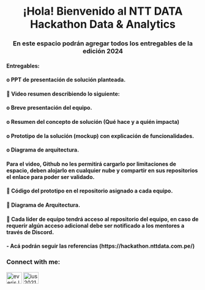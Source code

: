 <h1 align="center">¡Hola! Bienvenido al NTT DATA Hackathon Data & Analytics</h1>
<h3 align="center">En este espacio podrán agregar todos los entregables de la edición 2024</h3>

<h4>Entregables:</h4>
<h4>    o PPT de presentación de solución planteada.</h4>
<h4>📝 Video resumen describiendo lo siguiente:</h4>
<h4>    o Breve presentación del equipo.</h4>
<h4>    o Resumen del concepto de solución (Qué hace y a quién impacta)</h4>
<h4>    o Prototipo de la solución (mockup) con explicación de funcionalidades.</h4>
<h4>    o Diagrama de arquitectura.</h4>
<h4>  Para el video, Github no les permitirá cargarlo por limitaciones de espacio, deben alojarlo en cualquier nube y compartir en sus repositorios el enlace para poder ser validado. </h4>
<h4>📝 Código del prototipo en el repositorio asignado a cada equipo.</h4>
<h4>📝 Diagrama de Arquitectura.</h4>

<h4>  💬 Cada líder de equipo tendrá acceso al repositorio del equipo, en caso de requerir algún acceso adicional debe ser notificado a los mentores a través de Discord.</h4>


<h4>- Acá podrán seguir las referencias (https://hackathon.nttdata.com.pe/)</h4>


<h3 align="left">Connect with me:</h3>
<p align="left">
  <a href="hhttps://www.facebook.com/nttdata.latam" target="blank"><img align="center" src="https://raw.githubusercontent.com/rahuldkjain/github-profile-readme-generator/master/src/images/icons/Social/facebook.svg" alt="everis.latam/" height="30" width="40" /></a>
<a href="https://www.instagram.com/nttdata.latam/" target="blank"><img align="center" src="https://raw.githubusercontent.com/rahuldkjain/github-profile-readme-generator/master/src/images/icons/Social/instagram.svg" alt="ius2021" height="30" width="40" /></a>
</p>

